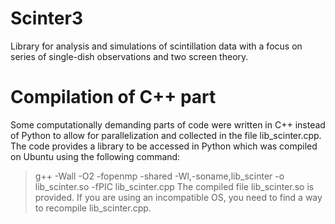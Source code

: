 # Scinter3
Library for analysis and simulations of scintillation data with a focus on series of single-dish observations and two screen theory.

# Compilation of C++ part
Some computationally demanding parts of code were written in C++ instead of Python to allow for parallelization and collected in the file lib_scinter.cpp. The code provides a library to be accessed in Python which was compiled on Ubuntu using the following command:
> g++ -Wall -O2 -fopenmp -shared -Wl,-soname,lib_scinter -o lib_scinter.so -fPIC lib_scinter.cpp
The compiled file lib_scinter.so is provided. If you are using an incompatible OS, you need to find a way to recompile lib_scinter.cpp.
